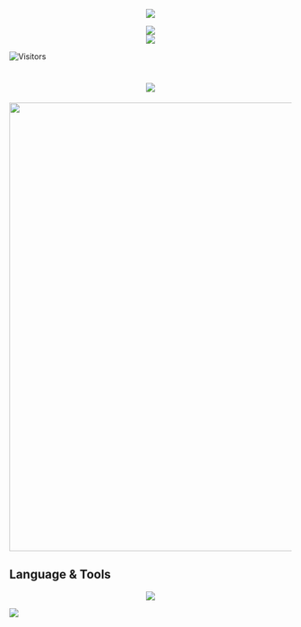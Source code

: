 
<p align="center">
  
<img src="https://capsule-render.vercel.app/api?type=waving&color=gradient&height=300&section=header&text=TECH%20OTAKU%20SAVE%20THE%20WORLD&fontSize=55&fontAlign=50&fontAlignY=30&desc=For%20a%20Better%20Life&descAlign=50&descSize=30&descAlignY=60&animation=twinkling" />


<div align="center">
  <img src="https://github-readme-stats.vercel.app/api?username=TanChengChuan&hide_title=true&hide_border=true&show_icons=true&line_height=21&text_color=000&icon_color=000&bg_color=0,ea6161,ffc64d,fffc4d,52fa5a&theme=graywhite" />
</div>

<div align="center">
  <img src="https://github-readme-stats.vercel.app/api/top-langs/?username=TanChengChuan&hide_title=true&hide_border=true&layout=compact&langs_count=6&text_color=000&icon_color=fff&bg_color=0,52fa5a,4dfcff,c64dff&theme=graywhite" />
</div>

![Visitors](https://img.shields.io/endpoint?url=https://raw.githubusercontent.com/TanChengChuan/TanChengChuan/main/visitor-count.json)


<h1 align="center">
  <a href="https://tanime.life">
    <img src="https://readme-typing-svg.herokuapp.com/?lines=It%27s%20MYGO%21%21%21%21%21%3BTECH%20OTAKUS%20SAVE%20THE%20WORLD%21&center=true&size=27&pause=1000" />
  </a>
</h1>


<img width="800" src="https://github-readme-activity-graph.vercel.app/graph?username=TanChengChuan&theme=github-compact&hide_border=true&area=true" />


## Language & Tools
<p align="center">
  <a href="https://skillicons.dev">
    <img src="https://skillicons.dev/icons?i=git,linux,cpp,go" />
  </a>
</p>

<img align="center" src="https://github-readme-stats.vercel.app/api/top-langs/?username=TanChengChuan&theme=transparent&hide_border=true&layout=donut-vertical&langs_count=6" />
